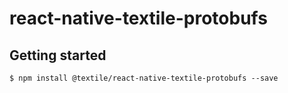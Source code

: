 # react-native-textile-protobufs

## Getting started

`$ npm install @textile/react-native-textile-protobufs --save`
